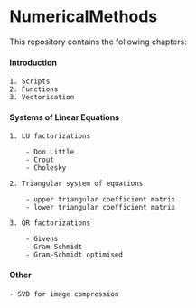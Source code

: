# NumericalMethods #

This repository contains the following chapters:

#### Introduction ####

	1. Scripts
	2. Functions
	3. Vectorisation

#### Systems of Linear Equations ####

	1. LU factorizations

		- Doo Little
		- Crout
		- Cholesky

	2. Triangular system of equations

		- upper triangular coefficient matrix
		- lower triangular coefficient matrix

	3. QR factorizations

		- Givens
		- Gram-Schmidt
		- Gram-Schmidt optimised

#### Other ####

	- SVD for image compression
